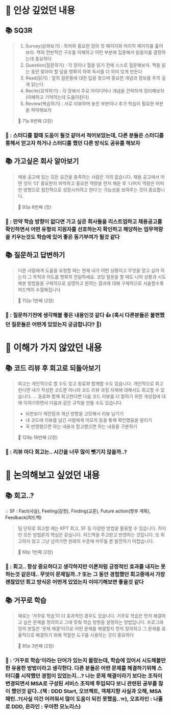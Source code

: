 # 📌 인상 깊었던 내용

## **📚 SQ3R**

> 1. Survey(살펴보기) : 목차와 중요한 장의 첫 페이지와 마지막 페이지를 훑어보라. 책의 전반적인 구조를 이해하고 어떤 부분에 집중해서 읽을지를 결정하는데 중요하다
> 2. Question(질문하기) : 각 장이나 절을 읽기 전에 스스로 질문해보자. 책을 읽는 동안 찾아야 할 답을 명확히 하여 독서를 더 의미 있게 만든다
> 3. Read(읽기) : 앞의 질문들에 대한 답을 찾으며 중요한 개념과 정보를 주의 깊게 읽는다
> 4. Recite(요약하기) : 각 장에서 주요 아이디어나 개념을 간략하게 정리해보자(이해하고 기억하는데 도움이된다)
> 5. Review(복습하기) : 서로 리뷰하며 놓친 부분이나 추가 학습이 필요한 부분을 파악해보자
> 
> 📕 71p 8번째 (2장)
> 

### **🧐 : 스터디를 할때 도움이 될것 같아서 적어보았는데, 다른 분들은 스터디를 통해서 얻고자 하거나 스터디를 했던 다른 방식도 공유를 해보자**

## **📚 가고싶은 회사 알아보기**

> 채용 공고에 있는 모든 요건을 충족하는 사람은 거의 없습니다. 채용 공고에서 어떤 것이 ‘더’ 중요한지 파악하고 중요한 역량을 먼저 채운 후 ‘나머지 역량은 어떠한 방향으로 점진적으로 성장시키려고 한다’는 가능성을 보여주는 것이 중요합니다. 
> 
> 📕 93p 8번째 (장)
> 

### **🧐 : 만약 학습 방향이 없다면 가고 싶은 회사들을 리스트업하고 채용공고를 확인하면서 어떤 유형의 지원자를 선호하는지 확인하고 해당하는 업무역량을 키우는것도 학습에 있어 좋은 동기부여가 될것 같다**

## **📚 질문하고 답변하기**

> 다른 사람에게 도움을 요청할 때는 현재 내가 어떤 상황이고 무엇을 얻고 싶어 하는지 그 목적과 의도를 명확히 전달하세요. 코딩 질문을 할 때도 나의 상황과 시도해본 방법들을 구체적으로 설명하고 원하는 결과에 대해 구체적으로 서술할수록 피드백이 수월해집니다
> 
> 📕 112p 1번째 (2장)
> 

### **🧐 : 질문하기전에 생각해볼 좋은 내용인것 같다** 👍 (혹시 다른분들은 불편했던 질문들은 어떤게 있었는지 궁금합니다? 👀)

# 📌 이해가 가지 않았던 내용

## **📚 코드 리뷰 후 회고로 되돌아보기**

> 회고는 개인적으로 할 수도 있고 동료와 함께할 수도 있습니다. 개인적으로 회고한다면 내가 작성한 코드뿐 아니라 코드 리뷰 과정 자체에 대해서도 회고할 수 있습니다.
> …
> 동료화 함께 회고한다면 다음 코드 리뷰를 더 잘하기 위한 개성점에 대해 이야기하면서 다음과 같은 규칙을 만들 수도 있습니다. 
> - 비판보다 제안점과 개선 방향을 고민해서 리뷰 남기기
> - 내 코드에 리뷰를 남긴 사람에게 이모지 등을 통해 확인했음을 알리기
> - 꼭 반영했으면 하는 내용과 팜고했으면 하는 내용을 구분하기
> 
> 📕 129p 18번째 (2장)
> 

### **🧐 : 리뷰 마다 회고는.. 시간을 너무 많이 뺏기지 않을까..?**

# 📌 논의해보고 싶었던 내용

## **📚 회고..?**

<aside>
💡 5F : Fact(사실), Feeling(감정), Finding(교훈), Future action(향후 계획), Feedback(피드백)

</aside>

> 팀 단위로 회고할 때는 KPT 회고, 5F 등 다양한 방법을 활용할 수 있습니다. 하지만 모든 방법론의 핵심은 같습니다. 피드백을 주고받고 반영하는 것입니다. 또 회고하지 않고 그냥 넘어가면 원래의 수준에 머무를 뿐 발전하기 어렵습니다. 
> 
> 📕 68p 1번째 (2장)
> 

### **🧐 : 회고.. 항상 중요하다고 생각하지만 이론처럼 긍정적인 효과를 내지는 못하는것 같은데.. 무엇이 문제일까..? 또는 그 동안 경험했던 회고중에서 가장 괜찮았던 회고 방식은 어떤게 있었는지 이야기해보면 좋을것 같다**

## **📚 거꾸로 학습**

> 때로는 ‘거꾸로 학습’이 더 효과적인 경우도 있습니다. 거꾸로 학습은 먼저 해결하고 싶은 문제를 정의하고 그에 맞춰 학습 방향을 설정하는 방법입니다. 프로그래밍의 본질은 ‘문제 해결’이므로 어떤 문제를 해결할지 먼저 정의하고 그 문제를 효율적으로 해결하기 위해 적절한 도구를 사용하는 것이 중요하다
> 
> 📕 85p 3번째 (2장)
> 

### **🧐 : ‘거꾸로 학습’이라는 단어가 있는지 몰랐는데, 학습에 있어서 시도해볼만한 유용한 방법이라고 생각한다. 다른 분들은 어떤 문제를 해결하기위해 스터디를 시작했던 경험이 있었는지…? 나는 문제 해결이라기 보다는 조직이 변경되면서 MSA로 구성된 서비스 조직에 투입되다 보니 관련된 공부를 많이 했던것 같다..(책 : DDD Start, 오브젝트, 객체지향 사실과 오해, MSA 패턴..?(사실 이건 어려워서 많이 도움이 되진 못했움..ㅠ), 오프라인 : 나홀로 DDD,  온라인 : 우아한 모노리스)**
